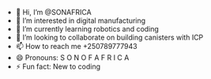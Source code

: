 - 👋 Hi, I’m @SONAFRICA
- 👀 I’m interested in digital manufacturing
- 🌱 I’m currently learning robotics and coding
- 💞️ I’m looking to collaborate on building canisters with ICP
- 📫 How to reach me +250789777943
- 😄 Pronouns: S O N O F A F R I C A
- ⚡ Fun fact: New to coding

<!---
SONAFRICA/SONAFRICA is a ✨ special ✨ repository because its `README.md` (this file) appears on your GitHub profile.
You can click the Preview link to take a look at your changes.
--->
